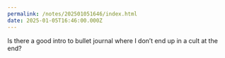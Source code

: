 ```yaml
---
permalink: /notes/202501051646/index.html
date: 2025-01-05T16:46:00.000Z
---
```


Is there a good intro to bullet journal where I don’t end up in a cult at the end?